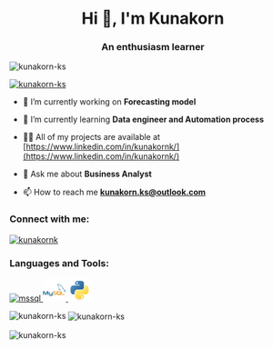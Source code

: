 <h1 align="center">Hi 👋, I'm Kunakorn</h1>
<h3 align="center">An enthusiasm learner</h3>

<p align="left"> <img src="https://komarev.com/ghpvc/?username=kunakorn-ks&label=Profile%20views&color=0e75b6&style=flat" alt="kunakorn-ks" /> </p>

<p align="left"> <a href="https://github.com/ryo-ma/github-profile-trophy"><img src="https://github-profile-trophy.vercel.app/?username=kunakorn-ks" alt="kunakorn-ks" /></a> </p>

- 🔭 I’m currently working on **Forecasting model**

- 🌱 I’m currently learning **Data engineer and Automation process**

- 👨‍💻 All of my projects are available at [https://www.linkedin.com/in/kunakornk/](https://www.linkedin.com/in/kunakornk/)

- 💬 Ask me about **Business Analyst**

- 📫 How to reach me **kunakorn.ks@outlook.com**

<h3 align="left">Connect with me:</h3>
<p align="left">
<a href="https://linkedin.com/in/kunakornk" target="blank"><img align="center" src="https://raw.githubusercontent.com/rahuldkjain/github-profile-readme-generator/master/src/images/icons/Social/linked-in-alt.svg" alt="kunakornk" height="30" width="40" /></a>
</p>

<h3 align="left">Languages and Tools:</h3>
<p align="left"> <a href="https://www.microsoft.com/en-us/sql-server" target="_blank" rel="noreferrer"> <img src="https://www.svgrepo.com/show/303229/microsoft-sql-server-logo.svg" alt="mssql" width="40" height="40"/> </a> <a href="https://www.mysql.com/" target="_blank" rel="noreferrer"> <img src="https://raw.githubusercontent.com/devicons/devicon/master/icons/mysql/mysql-original-wordmark.svg" alt="mysql" width="40" height="40"/> </a> <a href="https://www.python.org" target="_blank" rel="noreferrer"> <img src="https://raw.githubusercontent.com/devicons/devicon/master/icons/python/python-original.svg" alt="python" width="40" height="40"/> </a> </p>

<p><img align="left" src="https://github-readme-stats.vercel.app/api/top-langs?username=kunakorn-ks&show_icons=true&locale=en&layout=compact" alt="kunakorn-ks" /></p>

<p>&nbsp;<img align="center" src="https://github-readme-stats.vercel.app/api?username=kunakorn-ks&show_icons=true&locale=en" alt="kunakorn-ks" /></p>

<p><img align="center" src="https://github-readme-streak-stats.herokuapp.com/?user=kunakorn-ks&" alt="kunakorn-ks" /></p>
